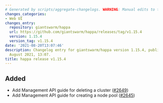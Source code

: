 ```yaml
---
# Generated by scripts/aggregate-changelogs. WARNING: Manual edits to this files will be overwritten.
changes_categories:
- Web UI
changes_entry:
  repository: giantswarm/happa
  url: https://github.com/giantswarm/happa/releases/tag/v1.15.4
  version: 1.15.4
  version_tag: v1.15.4
date: '2021-08-20T13:07:46'
description: Changelog entry for giantswarm/happa version 1.15.4, published on 20
  August 2021, 13:07.
title: happa release v1.15.4
---
```


## Added

- Add Management API guide for deleting a cluster ([#2649](https://github.com/giantswarm/happa/pull/2649))
- Add Management API guide for creating a node pool ([#2645](https://github.com/giantswarm/happa/pull/2645))

